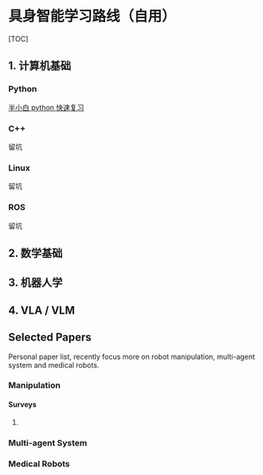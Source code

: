 # 具身智能学习路线（自用）
[TOC]

## 1. 计算机基础

### Python

[半小白 python 快速复习](./Python/python_review.ipynb)

### C++ 

留坑

### Linux

留坑

### ROS

留坑



## 2. 数学基础



## 3. 机器人学



## 4. VLA / VLM





## Selected Papers

Personal paper list, recently focus more on robot manipulation, multi-agent system and medical robots.

### Manipulation

#### Surveys

1. [A Survey on Deep Reinforcement Learning Algorithms for Robotic Manipulation]: https://core.ac.uk/download/pdf/561047269.pdf


### Multi-agent System

### Medical Robots
